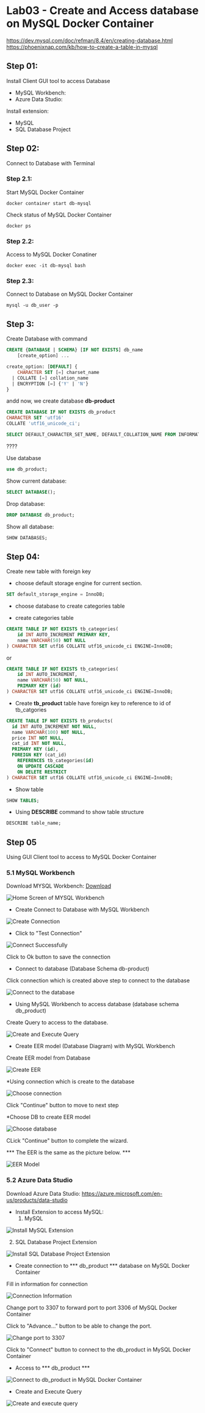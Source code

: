 # Lab03 - Create and Access database on MySQL Docker Container

https://dev.mysql.com/doc/refman/8.4/en/creating-database.html
https://phoenixnap.com/kb/how-to-create-a-table-in-mysql

## Step 01:
Install Client GUI tool to access Database

* MySQL Workbench: 
* Azure Data Studio: 

Install extension:

* MySQL
* SQL Database Project

## Step 02:
Connect to Database with Terminal 

### Step 2.1:

Start MySQL Docker Container

``` shell
docker container start db-mysql
```

Check status of MySQL Docker Container

``` shell
docker ps
```

### Step 2.2:

Access to MySQL Docker Conatiner

``` shell
docker exec -it db-mysql bash
```

### Step 2.3:

Connect to Database on MySQL Docker Container

``` shell
mysql -u db_user -p
```

## Step 3:
Create Database with command

```sql
CREATE {DATABASE | SCHEMA} [IF NOT EXISTS] db_name
    [create_option] ...

create_option: [DEFAULT] {
    CHARACTER SET [=] charset_name
  | COLLATE [=] collation_name
  | ENCRYPTION [=] {'Y' | 'N'}
}
```

andd now, we create database **db-product**

```sql
CREATE DATABASE IF NOT EXISTS db_product
CHARACTER SET 'utf16'
COLLATE 'utf16_unicode_ci';
```

```sql
SELECT DEFAULT_CHARACTER_SET_NAME, DEFAULT_COLLATION_NAME FROM INFORMATION_SCHEMA SCHEMATA WHERE SCHEMA_NAME = 'db_product';
```

????

Use database
```sql
use db_product;
```

Show current database:
```sql
SELECT DATABASE();
```

Drop database:
```sql
DROP DATABASE db_product;
```

Show all database:
```sql
SHOW DATABASES;
```

## Step 04:
Create new table with foreign key

* choose default storage engine for current section.

```sql
SET default_storage_engine = InnoDB;
```

* choose database to create categories table

* create categories table
```sql
CREATE TABLE IF NOT EXISTS tb_categories(
    id INT AUTO_INCREMENT PRIMARY KEY,
    name VARCHAR(50) NOT NULL
) CHARACTER SET utf16 COLLATE utf16_unicode_ci ENGINE=InnoDB;
```

or 

```sql
CREATE TABLE IF NOT EXISTS tb_categories(
    id INT AUTO_INCREMENT,
    name VARCHAR(50) NOT NULL,
    PRIMARY KEY (id)
) CHARACTER SET utf16 COLLATE utf16_unicode_ci ENGINE=InnoDB;
```

* Create **tb_product** table have foreign key to reference to id of tb_catgories


```sql
CREATE TABLE IF NOT EXISTS tb_products(
  id INT AUTO_INCREMENT NOT NULL,
  name VARCHAR(100) NOT NULL,
  price INT NOT NULL,
  cat_id INT NOT NULL, 
  PRIMARY KEY (id),
  FOREIGN KEY (cat_id) 
    REFERENCES tb_categories(id) 
    ON UPDATE CASCADE 
    ON DELETE RESTRICT
) CHARACTER SET utf16 COLLATE utf16_unicode_ci ENGINE=InnoDB;
```

* Show table
```sql
SHOW TABLES;
```

* Using __DESCRIBE__ command to show table structure

```sql
DESCRIBE table_name;
```

## Step 05
Using GUI Client tool to access to MySQL Docker Container

### 5.1 MySQL Workbench

Download MYSQL Workbench: [Download](https://dev.mysql.com/downloads/workbench/)

![Home Screen of MYSQL Workbench](./images/img_01.png)

* Create Connect to Database with MySQL Workbench

![Create Connection](./images/img_02.png)

* Click to "Test Connection"

![Connect Successfully](./images/img_03.png)

Click to Ok button to save the connection

* Connect to database (Database Schema db-product)

Click connection which is created above step to connect to the database

![Connect to the database](./images/img_04.png)

* Using MySQL Workbench to access database (database schema db_product)

Create Query to access to the database.

![Create and Execute Query](./images/img_05.png)

* Create EER model (Database Diagram) with MySQL Workbench

Create EER model from Database

![Create EER](./images/img_06.png)

*Using connection which is create to the database

![Choose connection](./images/img_07.png)

Click "Continue" button to move to next step

*Choose DB to create EER model

![Choose database](./images/img_08.png)

CLick "Continue" button to complete the wizard.

*** The EER is the same as the picture below. ***

![EER Model](./images/img_09.png)


### 5.2 Azure Data Studio

Download Azure Data Studio:  https://azure.microsoft.com/en-us/products/data-studio

* Install Extension to access MySQL:
  1. MySQL

![Install MySQL Extension](./images/img_10.png)

  2. SQL Database Project Extension

![Install SQL Database Project Extension](./images/img_11.png)

* Create connection to *** db_product *** database on MySQL Docker Container

Fill in information for connection 

![Connection Information](./images/img_12.png)

Change port to 3307 to forward port to port 3306 of MySQL Docker Container

Click to "Advance..." button to be able to change the port.

![Change port to 3307](./images/img_13.png)

Click to "Connect" button to connect to the db_product in MySQL Docker Container

* Access to *** db_product ***

![Connect to db_product in MySQL Docker Container](./images/img_14.png)

* Create and Execute Query

![Create and execute query](./images/img_15.png)
